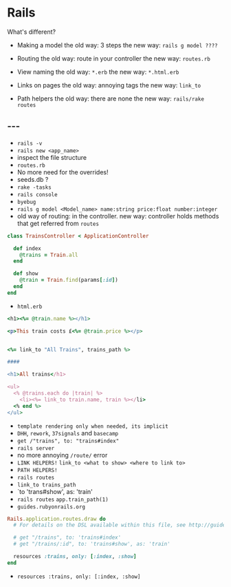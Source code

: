 # Rails

What's different?

- Making a model
the old way: 3 steps
the new way: `rails g model ????`

- Routing
the old way: route in your controller
the new way: `routes.rb`

- View naming
the old way: `*.erb`
the new way: `*.html.erb`

- Links on pages
the old way: annoying <a> tags
the new way: `link_to`

- Path helpers
the old way: there are none
the new way: `rails/rake routes`


## ---

- `rails -v`
- `rails new <app_name>`
- inspect the file structure
- `routes.rb`
- No more need for the overrides!
- seeds.db ?
- `rake -tasks`
- `rails console`
- `byebug`
- `rails g model <Model_name> name:string price:float number:integer`
- old way of routing: in the controller. new way: controller holds methods that get referred from `routes`
```ruby
class TrainsController < ApplicationController

  def index
    @trains = Train.all
  end

  def show
    @train = Train.find(params[:id])
  end
end
```
- `html.erb`
```ruby
<h1><%= @train.name %></h1>

<p>This train costs £<%= @train.price %></p>


<%= link_to "All Trains", trains_path %>

####

<h1>All trains</h1>

<ul>
  <% @trains.each do |train| %>
    <li><%= link_to train.name, train %></li>
  <% end %>
</ul>
```
- `template rendering only when needed, its implicit`
- `DHH`, `rework`, `37signals` and `basecamp`
- `get /"trains", to: "trains#index"`
- `rails server`
- no more annoying `/route/` error
- `LINK HELPERS!` `link_to <what to show> <where to link to>`
- `PATH HELPERS!`
- `rails routes`
- `link_to trains_path`
- `to 'trans#show', as: 'train'
- `rails routes` `app.train_path(1)`
- `guides.rubyonrails.org`
```ruby
Rails.application.routes.draw do
  # For details on the DSL available within this file, see http://guides.rubyonrails.org/routing.html

  # get "/trains", to: 'trains#index'
  # get "/trains/:id", to: 'trains#show', as: 'train'

  resources :trains, only: [:index, :show]
end
```
- `resources :trains, only: [:index, :show]`
